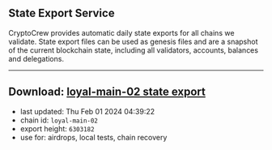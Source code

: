 ## State Export Service
CryptoCrew provides automatic daily state exports for all chains we validate. State export files can be used as genesis files and are a snapshot of the current blockchain state, including all validators, accounts, balances and delegations.

---
**Download: [loyal-main-02 state export](https://dl.ccvalidators.com/SERVICE/loyal/loyal-main-02_export_6303182.json)**
---

- last updated: Thu Feb 01 2024 04:39:22
- chain id: `loyal-main-02`
- export height: `6303182`
- use for: airdrops, local tests, chain recovery

